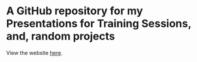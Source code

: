 # A GitHub repository for my Presentations for Training Sessions, and, random projects

View the website [here](https://aditya-dahiya.github.io/session_presentations/).
